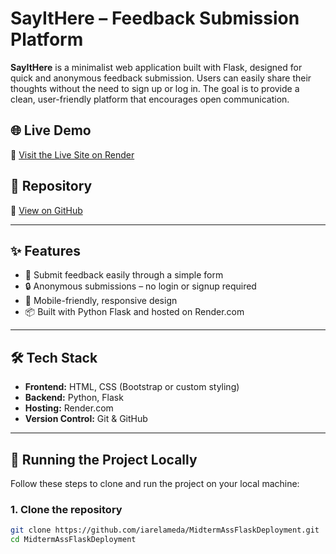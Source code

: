 # SayItHere – Feedback Submission Platform

**SayItHere** is a minimalist web application built with Flask, designed for quick and anonymous feedback submission. Users can easily share their thoughts without the need to sign up or log in. The goal is to provide a clean, user-friendly platform that encourages open communication.

## 🌐 Live Demo

🔗 [Visit the Live Site on Render](https://midtermassflaskdeployment.onrender.com)

## 📂 Repository

🔗 [View on GitHub](https://github.com/iarelameda/MidtermAssFlaskDeployment.git)

---

## ✨ Features

- 📝 Submit feedback easily through a simple form
- 🔒 Anonymous submissions – no login or signup required
- 📱 Mobile-friendly, responsive design
- 📦 Built with Python Flask and hosted on Render.com

---

## 🛠️ Tech Stack

- **Frontend:** HTML, CSS (Bootstrap or custom styling)
- **Backend:** Python, Flask
- **Hosting:** Render.com
- **Version Control:** Git & GitHub

---

## 🚀 Running the Project Locally

Follow these steps to clone and run the project on your local machine:

### 1. Clone the repository

```bash
git clone https://github.com/iarelameda/MidtermAssFlaskDeployment.git
cd MidtermAssFlaskDeployment
